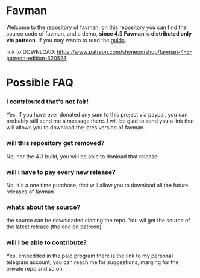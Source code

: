 
# Favman

Welcome to the repository of favman, on this repository you can find the source code of favman, and a demo, **since 4.5 Favman is distributed only via patreon**. If you may wanto to read the <a href="https://github.com/shy-neon/favtool/blob/main/guide.md">guide</a>.

link to DOWNLOAD: https://www.patreon.com/shyneon/shop/favman-4-5-patreon-edition-320523

# Possible FAQ

### I contributed that's not fair!
Yes, If you have ever donated any sum to this project via paypal, you can probably still send me a message there. I will be glad to send you a link that will allows you to download the lates version of favman.

### will this repository get removed?
No, nor the 4.3 build, you will be able to donload that release

### will i have to pay every new release?
No, it's a one time purchase, that will allow you to download all the future releases of favman

### whats about the source?
the source can be downloaded cloning the repo. You wil get the source of the latest release (the one on patreon).

### will I be able to contribute?
Yes, embedded in the paid program there is the link to my personal telegram account, you can reach me for suggestions, marging for the private repo and so on.

